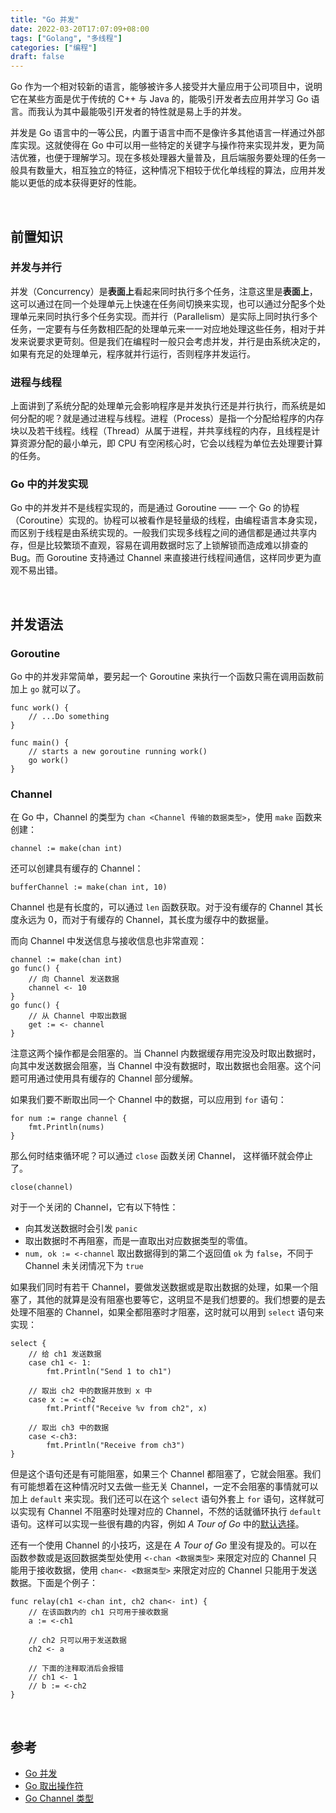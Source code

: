 ```yaml
---
title: "Go 并发"
date: 2022-03-20T17:07:09+08:00
tags: ["Golang", "多线程"]
categories: ["编程"]
draft: false
---
```


Go 作为一个相对较新的语言，能够被许多人接受并大量应用于公司项目中，说明它在某些方面是优于传统的 C++ 与 Java 的，能吸引开发者去应用并学习 Go 语言。而我认为其中最能吸引开发者的特性就是易上手的并发。

<!--more-->
并发是 Go 语言中的一等公民，内置于语言中而不是像许多其他语言一样通过外部库实现。这就使得在 Go 中可以用一些特定的关键字与操作符来实现并发，更为简洁优雅，也便于理解学习。现在多核处理器大量普及，且后端服务要处理的任务一般具有数量大，相互独立的特征，这种情况下相较于优化单线程的算法，应用并发能以更低的成本获得更好的性能。

<br />

## 前置知识
### 并发与并行
并发（Concurrency）是**表面上**看起来同时执行多个任务，注意这里是**表面上**，这可以通过在同一个处理单元上快速在任务间切换来实现，也可以通过分配多个处理单元来同时执行多个任务实现。而并行（Parallelism）是实际上同时执行多个任务，一定要有与任务数相匹配的处理单元来一一对应地处理这些任务，相对于并发来说要求更苛刻。但是我们在编程时一般只会考虑并发，并行是由系统决定的，如果有充足的处理单元，程序就并行运行，否则程序并发运行。

### 进程与线程
上面讲到了系统分配的处理单元会影响程序是并发执行还是并行执行，而系统是如何分配的呢？就是通过进程与线程。进程（Process）是指一个分配给程序的内存块以及若干线程。线程（Thread）从属于进程，并共享线程的内存，且线程是计算资源分配的最小单元，即 CPU 有空闲核心时，它会以线程为单位去处理要计算的任务。

### Go 中的并发实现
Go 中的并发并不是线程实现的，而是通过 Goroutine —— 一个 Go 的协程（Coroutine）实现的。协程可以被看作是轻量级的线程，由编程语言本身实现，而区别于线程是由系统实现的。一般我们实现多线程之间的通信都是通过共享内存，但是比较繁琐不直观，容易在调用数据时忘了上锁解锁而造成难以排查的 Bug。而 Goroutine 支持通过 Channel 来直接进行线程间通信，这样同步更为直观不易出错。

<br />

## 并发语法
### Goroutine
Go 中的并发非常简单，要另起一个 Goroutine 来执行一个函数只需在调用函数前加上 `go` 就可以了。
```Golang
func work() {
    // ...Do something
}

func main() {
    // starts a new goroutine running work()
    go work()
}
```

### Channel
在 Go 中，Channel 的类型为 `chan <Channel 传输的数据类型>`，使用 `make` 函数来创建：
```Golang
channel := make(chan int)
```

还可以创建具有缓存的 Channel：
```Golang
bufferChannel := make(chan int, 10)
```

Channel 也是有长度的，可以通过 `len` 函数获取。对于没有缓存的 Channel 其长度永远为 0，而对于有缓存的 Channel，其长度为缓存中的数据量。

而向 Channel 中发送信息与接收信息也非常直观：
```Golang
channel := make(chan int)
go func() {
    // 向 Channel 发送数据
    channel <- 10
}
go func() {
    // 从 Channel 中取出数据
    get := <- channel
}
```
注意这两个操作都是会阻塞的。当 Channel 内数据缓存用完没及时取出数据时，向其中发送数据会阻塞，当 Channel 中没有数据时，取出数据也会阻塞。这个问题可用通过使用具有缓存的 Channel 部分缓解。

如果我们要不断取出同一个 Channel 中的数据，可以应用到 `for` 语句：
```Golang
for num := range channel {
    fmt.Println(nums)
}
```
那么何时结束循环呢？可以通过 `close` 函数关闭 Channel， 这样循环就会停止了。
```Golang
close(channel)
```

对于一个关闭的 Channel，它有以下特性：
* 向其发送数据时会引发 `panic`
* 取出数据时不再阻塞，而是一直取出对应数据类型的零值。
* `num, ok := <-channel` 取出数据得到的第二个返回值 `ok` 为 `false`，不同于 Channel 未关闭情况下为 `true`

如果我们同时有若干 Channel，要做发送数据或是取出数据的处理，如果一个阻塞了，其他的就算是没有阻塞也要等它，这明显不是我们想要的。我们想要的是去处理不阻塞的 Channel，如果全都阻塞时才阻塞，这时就可以用到 `select` 语句来实现：
```Golang
select {
    // 给 ch1 发送数据
    case ch1 <- 1:
        fmt.Println("Send 1 to ch1")

    // 取出 ch2 中的数据并放到 x 中
    case x := <-ch2
        fmt.Printf("Receive %v from ch2", x)

    // 取出 ch3 中的数据
    case <-ch3:
        fmt.Println("Receive from ch3")
}
```

但是这个语句还是有可能阻塞，如果三个 Channel 都阻塞了，它就会阻塞。我们有可能想着在这种情况时又去做一些无关 Channel，一定不会阻塞的事情就可以加上 `default` 来实现。我们还可以在这个 `select` 语句外套上 `for` 语句，这样就可以实现有 Channel 不阻塞时处理对应的 Channel，不然的话就循环执行 `default` 语句。这样可以实现一些很有趣的内容，例如 *A Tour of Go* 中的[默认选择](https://tour.go-zh.org/concurrency/6)。

还有一个使用 Channel 的小技巧，这是在 *A Tour of Go* 里没有提及的。可以在函数参数或是返回数据类型处使用 `<-chan <数据类型>` 来限定对应的 Channel 只能用于接收数据，使用 `chan<- <数据类型>` 来限定对应的 Channel 只能用于发送数据。下面是个例子：
```Golang
func relay(ch1 <-chan int, ch2 chan<- int) {
    // 在该函数内的 ch1 只可用于接收数据
    a := <-ch1

    // ch2 只可以用于发送数据
    ch2 <- a

    // 下面的注释取消后会报错
    // ch1 <- 1
    // b := <-ch2
}
```

<br />

## 参考
* [Go 并发](https://go.dev/tour/concurrency/1)
* [Go 取出操作符](https://go.dev/ref/spec#Receive_operator)
* [Go Channel 类型](https://go.dev/ref/spec#Channel_types)